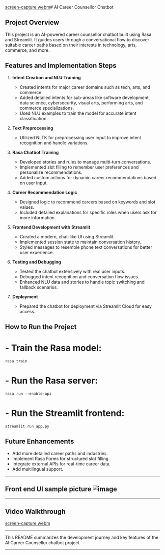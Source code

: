 [screen-capture.webm](https://github.com/user-attachments/assets/fcccc8cf-e4d5-4550-acb0-0d583b4d34f5)# AI Career Counsellor Chatbot

## Project Overview
This project is an AI-powered career counsellor chatbot built using Rasa and Streamlit. It guides users through a conversational flow to discover suitable career paths based on their interests in technology, arts, commerce, and more.

## Features and Implementation Steps

1. **Intent Creation and NLU Training**
   - Created intents for major career domains such as tech, arts, and commerce.
   - Added detailed intents for sub-areas like software development, data science, cybersecurity, visual arts, performing arts, and commerce specializations.
   - Used NLU examples to train the model for accurate intent classification.

2. **Text Preprocessing**
   - Utilized NLTK for preprocessing user input to improve intent recognition and handle variations.

3. **Rasa Chatbot Training**
   - Developed stories and rules to manage multi-turn conversations.
   - Implemented slot filling to remember user preferences and personalize recommendations.
   - Added custom actions for dynamic career recommendations based on user input.

4. **Career Recommendation Logic**
   - Designed logic to recommend careers based on keywords and slot values.
   - Included detailed explanations for specific roles when users ask for more information.

5. **Frontend Development with Streamlit**
   - Created a modern, chat-like UI using Streamlit.
   - Implemented session state to maintain conversation history.
   - Styled messages to resemble phone text conversations for better user experience.

6. **Testing and Debugging**
   - Tested the chatbot extensively with real user inputs.
   - Debugged intent recognition and conversation flow issues.
   - Enhanced NLU data and stories to handle topic switching and fallback scenarios.

7. **Deployment**
   - Prepared the chatbot for deployment via Streamlit Cloud for easy access.

## How to Run the Project

# - Train the Rasa model:
    rasa train
# - Run the Rasa server:
    rasa run --enable-api
# - Run the Streamlit frontend:
    streamlit run app.py


## Future Enhancements

- Add more detailed career paths and industries.
- Implement Rasa Forms for structured slot filling.
- Integrate external APIs for real-time career data.
- Add multilingual support.
---
Front end UI sample picture
![image](https://github.com/user-attachments/assets/63b12937-e888-41e3-8ab9-fcb96b7c36d7)
---
---

## Video Walkthrough



[screen-capture.webm](https://github.com/user-attachments/assets/d949d17f-e2c4-46bc-9cd2-8cc3c4b07a9e)




---

This README summarizes the development journey and key features of the AI Career Counsellor chatbot project.

---


